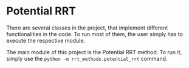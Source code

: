 # Potential RRT

There are several classes in the project, that implement different functionalities in the code. To run most of them, the user simply has to execute the respective module.

The main module of this project is the Potential RRT method. To run it, simply use the `python -m rrt_methods.potential_rrt` command.

